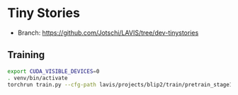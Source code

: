 # Tiny Stories

* Branch: https://github.com/Jotschi/LAVIS/tree/dev-tinystories


## Training

```bash
export CUDA_VISIBLE_DEVICES=0
. venv/bin/activate
torchrun train.py --cfg-path lavis/projects/blip2/train/pretrain_stage1.yaml
```